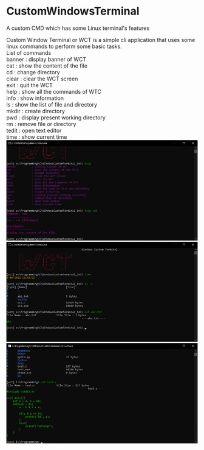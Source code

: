 # CustomWindowsTerminal
A custom CMD which has some Linux terminal's features

Custom Window Terminal or WCT is a simple cli application that uses some linux commands to perform some basic tasks.\
List of commands\
banner          : display banner of WCT\
cat             : show the content of the file\
cd              : change directory\
clear           : clear the WCT screen\
exit            : quit the WCT\
help            : show all the commands of WTC\
info            : show information\
ls              : show the list of file and directory\
mkdir           : create directory\
pwd             : display present working directory\
rm              : remove file or directory\
tedit           : open text editor\
time            : show current time
\
![](https://github.com/rakeshkryadav/CustomWIndowsTerminal/blob/main/wct01.png)
![](https://github.com/rakeshkryadav/CustomWIndowsTerminal/blob/main/wct02.png)
![](https://github.com/rakeshkryadav/CustomWIndowsTerminal/blob/main/wct03.png)
